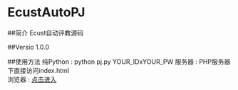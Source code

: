 # EcustAutoPJ
##简介
Ecust自动评教源码

##Versio
1.0.0

##使用方法
纯Python :    python pj.py YOUR_IDxYOUR_PW
服务器   :  PHP服务器下直接访问index.html  
浏览器	:  [ 点击进入 ]( http://cmd.ecustcic.com/Ecust/pj )
